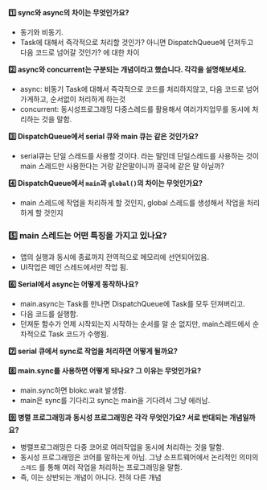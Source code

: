 **1️⃣ sync와 async의 차이는 무엇인가요?**

- 동기와 비동기.
- Task에 대해서 즉각적으로 처리할 것인가? 아니면 DispatchQueue에 던져두고 다음 코드로 넘어갈 것인가? 에 대한 차이

**2️⃣ async와 concurrent는 구분되는 개념이라고 했습니다. 각각을 설명해보세요.**

- async: 비동기 Task에 대해서 즉각적으로 코드를 처리하지않고, 다음 코드로 넘어가게하고, 순서없이 처리하게 하는것
- concurrent: 동시성프로그래밍 다중스레드를 활용해서 여러가지업무를 동시에 처리하는 것을 말함.

**3️⃣ DispatchQueue에서 serial 큐와 main 큐는 같은 것인가요?**

- serial큐는 단일 스레드를 사용할 것이다. 라는 말인데 단일스레드를 사용하는 것이 main 스레드만 사용한다는 거랑 같은말이니까 결국에 같은 말 아닐까?

**4️⃣ DispatchQueue에서 `main`과 `global()`의 차이는 무엇인가요?**

- main 스레드에 작업을 처리하게 할 것인지, global 스레드를 생성해서 작업을 처리하게 할 것인지

### **5️⃣ main 스레드는 어떤 특징을 가지고 있나요?**

- 앱의 실행과 동시에 종료까지 전역적으로 메모리에 선언되어있음.
- UI작업은 메인 스레드에서만 작업 됨.

**6️⃣ Serial에서 async는 어떻게 동작하나요?**

- main.async는 Task를 만나면 DispatchQueue에 Task를 모두 던져버리고.
- 다음 코드를 실행함.
- 던져둔 함수가 언제 시작되는지 시작하는 순서를 알 순 없지만, main스레드에서 순차적으로 Task 코드가 수행됨.

**7️⃣ serial 큐에서 sync로 작업을 처리하면 어떻게 될까요?**

**8️⃣ main.sync를 사용하면 어떻게 되나요? 그 이유는 무엇인가요?**

- main.sync하면 blokc.wait 발생함.
- main은 sync를 기다리고 sync는 main을 기다려서 그냥 에러남.

**9️⃣ 병렬 프로그래밍과 동시성 프로그래밍은 각각 무엇인가요? 서로 반대되는 개념일까요?**

- 병렬프로그래밍은 다중 코어로 여러작업을 동시에 처리하는 것을 말함.
- 동시성 프로그래밍은 코어를 말하는게 아님. 그냥 소프트웨어에서 논리적인 의미의 `스레드` 를 통해 여러 작업을 처리하는 프로그래밍을 말함.
- 즉, 이는 상반되는 개념이 아니다. 전혀 다른 개념
